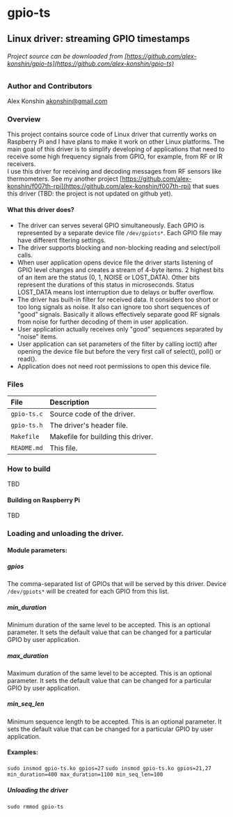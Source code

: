 # gpio-ts
## Linux driver: streaming GPIO timestamps
###### Project source can be downloaded from [https://github.com/alex-konshin/gpio-ts](https://github.com/alex-konshin/gpio-ts)

### Author and Contributors
Alex Konshin <akonshin@gmail.com>

### Overview
This project contains source code of Linux driver that currently works on Raspberry Pi and I have plans to make it work on other Linux platforms.
The main goal of this driver is to simplify developing of applications that need to receive some high frequency signals from GPIO, for example, from RF or IR receivers.  
I use this driver for receiving and decoding messages from RF sensors like thermometers.
See my another project [https://github.com/alex-konshin/f007th-rpi](https://github.com/alex-konshin/f007th-rpi) that sues this driver (TBD: the project is not updated on github yet).   

#### What this driver does? 
- The driver can serves several GPIO simultaneously. Each GPIO is represented by a separate device file `/dev/gpiots*`. Each GPIO file may have different fltering settings.
- The driver supports blocking and non-blocking reading and select/poll calls.
- When user application opens device file the driver starts listening of GPIO level changes and creates a stream of 4-byte items. 2 highest bits of an item are the status (0, 1, NOISE or LOST_DATA). Other bits represent the durations of this status in microseconds. Status LOST_DATA means lost interruption due to delays or buffer overflow.  
- The driver has built-in filter for received data. It considers too short or too long signals as noise. It also can ignore too short sequences of "good" signals. Basically it allows effectively separate good RF signals from noise for further decoding of them in user application. 
- User application actually receives only "good" sequences separated by "noise" items.
- User application can set parameters of the filter by calling ioctl() after opening the device file but before the very first call of select(), poll() or read().
- Application does not need root permissions to open this device file.  

### Files
| File | Description |
| :--- | :--- |
| `gpio-ts.c` | Source code of the driver.|
| `gpio-ts.h` | The driver's header file.|
| `Makefile` | Makefile for building this driver.|
| `README.md` | This file. |

### How to build
TBD
#### Building on Raspberry Pi
TBD

### Loading and unloading the driver.
#### Module parameters:
##### gpios 
The comma-separated list of GPIOs that will be served by this driver. Device `/dev/gpiots*` will be created for each GPIO from this list.
##### min_duration
Minimum duration of the same level to be accepted. This is an optional parameter. It sets the default value that can be changed for a particular GPIO by user application.  
##### max_duration
Maximum duration of the same level to be accepted. This is an optional parameter. It sets the default value that can be changed for a particular GPIO by user application.
##### min_seq_len
Minimum sequence length to be accepted. This is an optional parameter. It sets the default value that can be changed for a particular GPIO by user application.

#### Examples:
`sudo insmod gpio-ts.ko gpios=27` 
`sudo insmod gpio-ts.ko gpios=21,27 min_duration=400 max_duration=1100 min_seq_len=100` 

##### Unloading the driver
`sudo rmmod gpio-ts`

